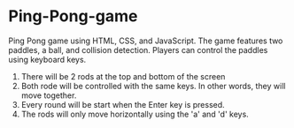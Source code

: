 # Ping-Pong-game
Ping Pong game using HTML, CSS, and JavaScript. The game features two paddles, a ball, and collision detection. Players can control the paddles using keyboard keys. 

1. There will be 2 rods at the top and bottom of the screen
2. Both rode will be controlled with the same keys. In other words, they will move together.
3. Every round will be start when the Enter key is pressed.
4. The rods will only move horizontally using the 'a' and 'd' keys.
